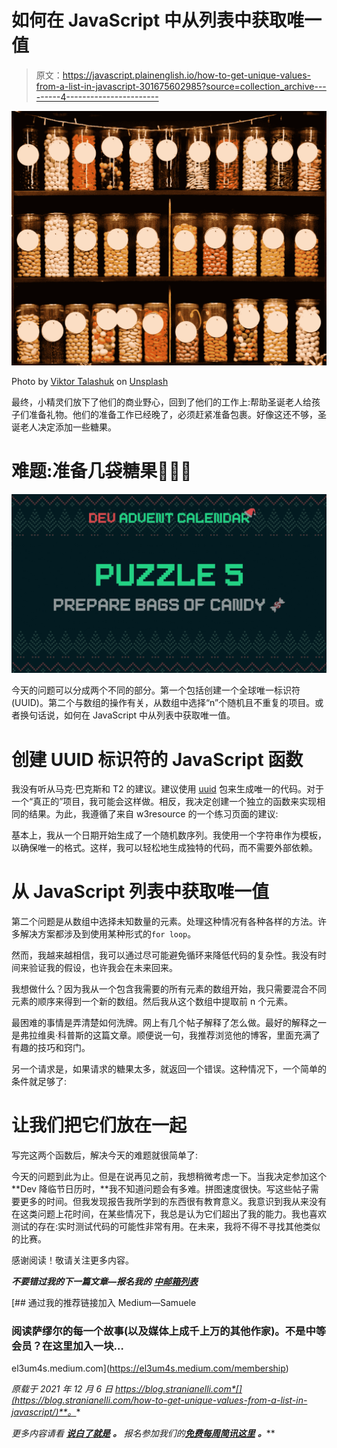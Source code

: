 # 如何在 JavaScript 中从列表中获取唯一值

> 原文：<https://javascript.plainenglish.io/how-to-get-unique-values-from-a-list-in-javascript-301675602985?source=collection_archive---------4----------------------->

![](img/e84f1b8a8c033734f8f2b4b25d45c659.png)

Photo by [Viktor Talashuk](https://unsplash.com/@viktortalashuk?utm_source=unsplash&utm_medium=referral&utm_content=creditCopyText) on [Unsplash](https://unsplash.com/s/photos/candies?utm_source=unsplash&utm_medium=referral&utm_content=creditCopyText)

最终，小精灵们放下了他们的商业野心，回到了他们的工作上:帮助圣诞老人给孩子们准备礼物。他们的准备工作已经晚了，必须赶紧准备包裹。好像这还不够，圣诞老人决定添加一些糖果。

# 难题:准备几袋糖果🍫🍬🍭

![](img/b1aeaa6771c8602d0584af8d8b77bc15.png)

今天的问题可以分成两个不同的部分。第一个包括创建一个全球唯一标识符(UUID)。第二个与数组的操作有关，从数组中选择“n”个随机且不重复的项目。或者换句话说，如何在 JavaScript 中从列表中获取唯一值。

# 创建 UUID 标识符的 JavaScript 函数

我没有听从马克·巴克斯和 T2 的建议。建议使用 [uuid](https://www.npmjs.com/package/uuid) 包来生成唯一的代码。对于一个“真正的”项目，我可能会这样做。相反，我决定创建一个独立的函数来实现相同的结果。为此，我遵循了来自 w3resource 的一个练习页面的建议:

基本上，我从一个日期开始生成了一个随机数序列。我使用一个字符串作为模板，以确保唯一的格式。这样，我可以轻松地生成独特的代码，而不需要外部依赖。

# 从 JavaScript 列表中获取唯一值

第二个问题是从数组中选择未知数量的元素。处理这种情况有各种各样的方法。许多解决方案都涉及到使用某种形式的`for loop`。

然而，我越来越相信，我可以通过尽可能避免循环来降低代码的复杂性。我没有时间来验证我的假设，也许我会在未来回来。

我想做什么？因为我从一个包含我需要的所有元素的数组开始，我只需要混合不同元素的顺序来得到一个新的数组。然后我从这个数组中提取前 n 个元素。

最困难的事情是弄清楚如何洗牌。网上有几个帖子解释了怎么做。最好的解释之一是弗拉维奥·科普斯的这篇文章。顺便说一句，我推荐浏览他的博客，里面充满了有趣的技巧和窍门。

另一个请求是，如果请求的糖果太多，就返回一个错误。这种情况下，一个简单的条件就足够了:

# 让我们把它们放在一起

写完这两个函数后，解决今天的难题就很简单了:

今天的问题到此为止。但是在说再见之前，我想稍微考虑一下。当我决定参加这个 **Dev 降临节日历时，**我不知道问题会有多难。拼图速度很快。写这些帖子需要更多的时间。但我发现报告我所学到的东西很有教育意义。我意识到我从来没有在这类问题上花时间，在某些情况下，我总是认为它们超出了我的能力。我也喜欢测试的存在:实时测试代码的可能性非常有用。在未来，我将不得不寻找其他类似的比赛。

感谢阅读！敬请关注更多内容。

***不要错过我的下一篇文章—报名我的*** [***中邮箱列表***](https://medium.com/subscribe/@el3um4s)

[](https://el3um4s.medium.com/membership) [## 通过我的推荐链接加入 Medium—Samuele

### 阅读萨缪尔的每一个故事(以及媒体上成千上万的其他作家)。不是中等会员？在这里加入一块…

el3um4s.medium.com](https://el3um4s.medium.com/membership) 

*原载于 2021 年 12 月 6 日 https://blog.stranianelli.com*[](https://blog.stranianelli.com/how-to-get-unique-values-from-a-list-in-javascript/)**。**

**更多内容请看* [***说白了就是***](http://plainenglish.io/) ***。*** *报名参加我们的**[***免费每周简讯这里***](http://newsletter.plainenglish.io/) ***。*****
